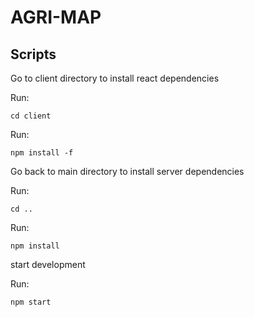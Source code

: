 # AGRI-MAP

## Scripts

Go to client directory to install react dependencies

Run:
```
cd client
```

Run:
```
npm install -f
```
Go back to main directory to install server dependencies

Run:
```
cd ..
```
Run:
```
npm install
```

start development

Run:
```
npm start
```